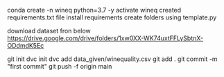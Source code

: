 conda create -n wineq python=3.7 -y
activate wineq
created requirements.txt file
install requirements
create folders using template.py

download dataset fron below
https://drive.google.com/drive/folders/1xw0XX-WK74uxtFFLySbtnX-ODdmdK5Ec

git init
dvc init
dvc add data_given/winequality.csv
git add .
git commit -m "first commit"
git push -f origin main

